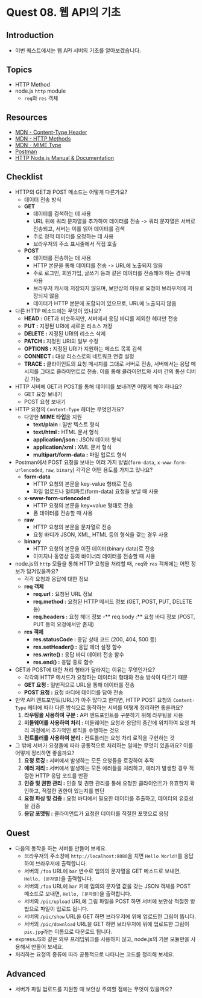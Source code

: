 # Quest 08. 웹 API의 기초

## Introduction

- 이번 퀘스트에서는 웹 API 서버의 기초를 알아보겠습니다.

## Topics

- HTTP Method
- node.js `http` module
  - `req`와 `res` 객체

## Resources

- [MDN - Content-Type Header](https://developer.mozilla.org/en-US/docs/Web/HTTP/Headers/Content-Type)
- [MDN - HTTP Methods](https://developer.mozilla.org/en-US/docs/Web/HTTP/Methods)
- [MDN - MIME Type](https://developer.mozilla.org/en-US/docs/Glossary/MIME_type)
- [Postman](https://chrome.google.com/webstore/detail/postman/fhbjgbiflinjbdggehcddcbncdddomop)
- [HTTP Node.js Manual & Documentation](https://nodejs.org/api/http.html)

## Checklist

- HTTP의 GET과 POST 메소드는 어떻게 다른가요?
  - 데이터 전송 방식
  - **GET**
    - 데이터를 검색하는 데 사용
    - URL 뒤에 쿼리 문자열을 추가하여 데이터를 전송 -> 쿼리 문자열은 서버로 전송되고, 서버는 이를 읽어 데이터를 검색
    - 주로 정적 데이터를 요청하는 데 사용
    - 브라우저의 주소 표시줄에서 직접 호출
  - **POST**
    - 데이터를 전송하는 데 사용
    - HTTP 본문을 통해 데이터를 전송 -> URL에 노출되지 않음
    - 주로 로그인, 회원가입, 글쓰기 등과 같은 데이터를 전송해야 하는 경우에 사용
    - 브라우저 캐시에 저장되지 않으며, 보안상의 이유로 요청이 브라우저에 저장되지 않음
    - 데이터가 HTTP 본문에 포함되어 있으므로, URL에 노출되지 않음
- 다른 HTTP 메소드에는 무엇이 있나요?
  - **HEAD :** GET과 비슷하지만, 서버에서 응답 바디를 제외한 헤더만 전송
  - **PUT :** 지정된 URI에 새로운 리소스 저장
  - **DELETE :** 지정된 URI의 리소스 삭제
  - **PATCH :** 지정된 URI의 일부 수정
  - **OPTIONS :** 지정된 URI가 지원하는 메소드 목록 검색
  - **CONNECT :** 대상 리소스로의 네트워크 연결 설정
  - **TRACE :** 클라이언트의 요청 메시지를 그대로 서버로 전송, 서버에서는 응답 메시지를 그대로 클라이언트로 전송. 이를 통해 클라이언트와 서버 간의 통신 디버깅 가능
- HTTP 서버에 GET과 POST를 통해 데이터를 보내려면 어떻게 해야 하나요?
  - GET 요청 보내기
  - POST 요청 보내기
- HTTP 요청의 `Content-Type` 헤더는 무엇인가요?
  - 다양한 **MIME 타입**을 지원
    - **text/plain :** 일반 텍스트 형식
    - **text/html :** HTML 문서 형식
    - **application/json :** JSON 데이터 형식
    - **application/xml :** XML 문서 형식
    - **multipart/form-data :** 파일 업로드 형식
- Postman에서 POST 요청을 보내는 여러 가지 방법(`form-data`, `x-www-form-urlencoded`, `raw`, `binary`) 각각은 어떤 용도를 가지고 있나요?
  - **form-data**
    - HTTP 요청의 본문을 key-value 형태로 전송
    - 파일 업로드나 멀티파트(form-data) 요청을 보낼 때 사용
  - **x-www-form-urlencoded**
    - HTTP 요청의 본문을 key=value 형태로 전송
    - 폼 데이터를 전송할 때 사용
  - **raw**
    - HTTP 요청의 본문을 문자열로 전송
    - 요청 바디가 JSON, XML, HTML 등의 형식을 갖는 경우 사용
  - **binary**
    - HTTP 요청의 본문을 이진 데이터(binary data)로 전송
    - 이미지나 동영상 등의 바이너리 데이터를 전송할 때 사용
- node.js의 `http` 모듈을 통해 HTTP 요청을 처리할 때,
  `req`와 `res` 객체에는 어떤 정보가 담겨있을까요?
  - 각각 요청과 응답에 대한 정보
  - **req 객체**
    - **req.url :** 요청된 URL 정보
    - **req.method :** 요청된 HTTP 메서드 정보 (GET, POST, PUT, DELETE 등)
    - **req.headers :** 요청 헤더 정보 -** req.body :** 요청 바디 정보 (POST, PUT 등의 요청에서만 존재)
  - **res 객체**
    - **res.statusCode :** 응답 상태 코드 (200, 404, 500 등)
    - **res.setHeader() :** 응답 헤더 설정 함수
    - **res.write() :** 응답 바디 데이터 전송 함수
    - **res.end() :** 응답 종료 함수
- GET과 POST에 대한 처리 형태가 달라지는 이유는 무엇인가요?
  - 각각의 HTTP 메서드가 요청하는 데이터의 형태와 전송 방식이 다르기 때문
  - **GET 요청 :** 일반적으로 URL을 통해 데이터를 전송
  - **POST 요청 :** 요청 바디에 데이터를 담아 전송
- 만약 API 엔드포인트(URL)가 아주 많다고 한다면, HTTP POST 요청의 `Content-Type` 헤더에 따라 다른 방식으로 동작하는 서버를 어떻게 정리하면 좋을까요?
  1.  **라우팅을 사용하여 구분 :** API 엔드포인트를 구분하기 위해 라우팅을 사용
  2.  **미들웨어를 사용하여 처리 :** 미들웨어는 요청과 응답의 중간에 위치하여 요청 처리 과정에서 추가적인 로직을 수행하는 것으
  3.  **컨트롤러를 사용하여 분리 :** 컨트롤러는 요청 처리 로직을 구현하는 것
- 그 밖에 서버가 요청들에 따라 공통적으로 처리하는 일에는 무엇이 있을까요? 이를 어떻게 정리하면 좋을까요?
  1. **요청 로깅 :** 서버에서 발생하는 모든 요청들을 로깅하여 추적
  2. **에러 처리 :** 서버에서 발생하는 모든 에러들을 처리하고, 에러가 발생할 경우 적절한 HTTP 응답 코드를 반환
  3. **인증 및 권한 관리 :** 인증 및 권한 관리를 통해 요청한 클라이언트가 유효한지 확인하고, 적절한 권한이 있는지를 판단
  4. **요청 파싱 및 검증 :** 요청 바디에서 필요한 데이터를 추출하고, 데이터의 유효성을 검증
  5. **응답 포맷팅 :** 클라이언트가 요청한 데이터를 적절한 포맷으로 응답

## Quest

- 다음의 동작을 하는 서버를 만들어 보세요.
  - 브라우저의 주소창에 `http://localhost:8080`을 치면 `Hello World!`를 응답하여 브라우저에 출력합니다.
  - 서버의 `/foo` URL에 `bar` 변수로 임의의 문자열을 GET 메소드로 보내면, `Hello, [문자열]`을 출력합니다.
  - 서버의 `/foo` URL에 `bar` 키에 임의의 문자열 값을 갖는 JSON 객체를 POST 메소드로 보내면, `Hello, [문자열]`을 출력합니다.
  - 서버의 `/pic/upload` URL에 그림 파일을 POST 하면 서버에 보안상 적절한 방법으로 파일이 업로드 됩니다.
  - 서버의 `/pic/show` URL을 GET 하면 브라우저에 위에 업로드한 그림이 뜹니다.
  - 서버의 `/pic/download` URL을 GET 하면 브라우저에 위에 업로드한 그림이 `pic.jpg`라는 이름으로 다운로드 됩니다.
- expressJS와 같은 외부 프레임워크를 사용하지 않고, node.js의 기본 모듈만을 사용해서 만들어 보세요.
- 처리하는 요청의 종류에 따라 공통적으로 나타나는 코드를 정리해 보세요.

## Advanced

- 서버가 파일 업로드를 지원할 때 보안상 주의할 점에는 무엇이 있을까요?
